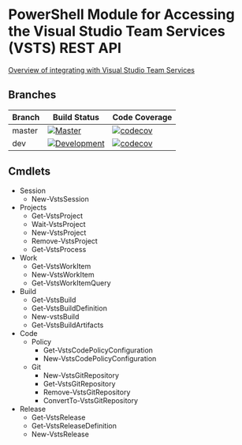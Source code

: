# PowerShell Module for Accessing the Visual Studio Team Services (VSTS) REST API

[Overview of integrating with Visual Studio Team Services](https://www.visualstudio.com/en-us/integrate/api/overview)

## Branches

Branch | Build Status | Code Coverage
--- | --- | ---
master | [![Master](https://ci.appveyor.com/api/projects/status/2fc84qwbsidtgvfq/branch/master?svg=true)](https://ci.appveyor.com/project/adamdriscoll/vstsposh/branch/master) | [![codecov](https://codecov.io/gh/PlagueHO/VSTSPosh/branch/master/graph/badge.svg)](https://codecov.io/gh/PlagueHO/VSTSPosh/branch/master)
dev | [![Development](https://ci.appveyor.com/api/projects/status/2fc84qwbsidtgvfq/branch/develop?svg=true)](https://ci.appveyor.com/project/adamdriscoll/vstsposh/branch/develop) | [![codecov](https://codecov.io/gh/PlagueHO/VSTSPosh/branch/dev/graph/badge.svg)](https://codecov.io/gh/PlagueHO/VSTSPosh/branch/dev)

## Cmdlets

- Session
  - New-VstsSession
- Projects
  - Get-VstsProject
  - Wait-VstsProject
  - New-VstsProject
  - Remove-VstsProject
  - Get-VstsProcess
- Work
  - Get-VstsWorkItem
  - New-VstsWorkItem
  - Get-VstsWorkItemQuery
- Build
  - Get-VstsBuild
  - Get-VstsBuildDefinition
  - New-vstsBuild
  - Get-VstsBuildArtifacts
- Code
  - Policy
    - Get-VstsCodePolicyConfiguration
    - New-VstsCodePolicyConfiguration
  - Git
    - New-VstsGitRepository
    - Get-VstsGitRepository
    - Remove-VstsGitRepository
    - ConvertTo-VstsGitRepository
- Release
  - Get-VstsRelease
  - Get-VstsReleaseDefinition
  - New-VstsRelease
